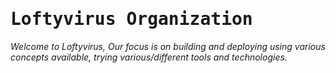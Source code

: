 # <samp>Loftyvirus Organization</samp>
_Welcome to Loftyvirus, Our focus is on building and deploying using various concepts available, trying various/different tools and technologies._
